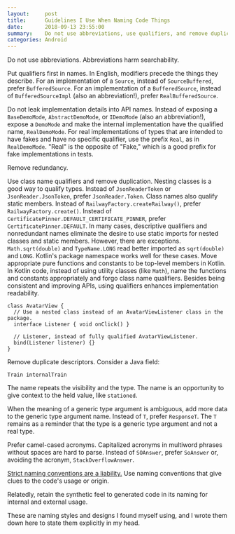```yaml
---
layout:     post
title:      Guidelines I Use When Naming Code Things
date:       2018-09-13 23:55:00
summary:    Do not use abbreviations, use qualifiers, and remove duplication.
categories: Android
---
```

Do not use abbreviations.
Abbreviations harm searchability.

Put qualifiers first in names. In English, modifiers precede the things they describe. For an implementation of a `Source`, instead of `SourceBuffered`, prefer `BufferedSource`. For an implementation of a `BufferedSource`, instead of `BufferedSourceImpl` (also an abbreviation!), prefer `RealBufferedSource`.

Do not leak implementation details into API names.
Instead of exposing a `BaseDemoMode`, `AbstractDemoMode`, or `IDemoMode` (also an abbreviation!), expose a `DemoMode` and make the internal implementation have the qualified name, `RealDemoMode`.
For real implementations of types that are intended to have fakes and have no specific qualifier, use the prefix `Real`, as in `RealDemoMode`.
"Real" is the opposite of "Fake," which is a good prefix for fake implementations in tests.

Remove redundancy.

Use class name qualifiers and remove duplication.
Nesting classes is a good way to qualify types.
Instead of `JsonReaderToken` or `JsonReader.JsonToken`, prefer `JsonReader.Token`.
Class names also qualify static members.
Instead of `RailwayFactory.createRailway()`, prefer `RailwayFactory.create()`.
Instead of `CertificatePinner.DEFAULT_CERTIFICATE_PINNER`, prefer `CertificatePinner.DEFAULT`.
In many cases, descriptive qualifiers and nonredundant names eliminate the desire to use static imports for nested classes and static members.
However, there are exceptions. `Math.sqrt(double)` and `TypeName.LONG` read better imported as `sqrt(double)` and `LONG`.
Kotlin's package namespace works well for these cases. Move appropriate pure functions and constants to be top-level members in Kotlin.
In Kotlin code, instead of using utility classes (like `Math`), name the functions and constants appropriately and forgo class name qualifiers.
Besides being consistent and improving APIs, using qualifiers enhances implementation readability.
```
class AvatarView {
  // Use a nested class instead of an AvatarViewListener class in the package.
  interface Listener { void onClick() }

  // Listener, instead of fully qualified AvatarViewListener.
  bind(Listener listener) {}
}
```

Remove duplicate descriptors.
Consider a Java field:
~~~
Train internalTrain
~~~
The name repeats the visibility and the type. The name is an opportunity to give context to the held value, like `stationed`.

When the meaning of a generic type argument is ambiguous, add more data to the generic type argument name. Instead of `T`, prefer `ResponseT`. The `T` remains as a reminder that the type is a generic type argument and not a real type.

Prefer camel-cased acronyms. Capitalized acronyms in multiword phrases without spaces are hard to parse. Instead of `SOAnswer`, prefer `SoAnswer` or, avoiding the acronym, `StackOverflowAnswer`.

[Strict naming conventions are a liability.](https://publicobject.com/2016/01/20/strict-naming-conventions-are-a-liability/) Use naming conventions that give clues to the code's usage or origin.

Relatedly, retain the synthetic feel to generated code in its naming for internal and external usage.

These are naming styles and designs I found myself using, and I wrote them down here to state them explicitly in my head.
